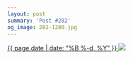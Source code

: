 ```yaml
---
layout: post
summary: 'Post #282'
og_image: 282-1280.jpg
---
```


<p>
 <time>
  <a href="/282">
   {{ page.date | date: "%B %-d, %Y" }}
  </a>
 </time>
 <a href="/282">
  <img sizes="(min-width: 700px) 50vw, calc(100vw - 2rem)" src="{{ site.assets_url }}/282-640.jpg" srcset="{{ site.assets_url }}/282-1280.jpg 1280w, {{ site.assets_url }}/282-960.jpg 960w, {{ site.assets_url }}/282-640.jpg 640w, {{ site.assets_url }}/282-320.jpg 320w"/>
 </a>
</p>
